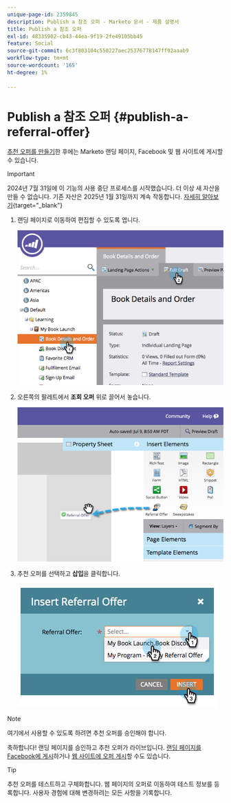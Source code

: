 ```yaml
---
unique-page-id: 2359845
description: Publish a 참조 오퍼 - Marketo 문서 - 제품 설명서
title: Publish a 참조 오퍼
exl-id: 48335902-cb43-44ea-9f19-2fe49105bb45
feature: Social
source-git-commit: 6c3f803104c550227aec25376778147ff92aaab9
workflow-type: tm+mt
source-wordcount: '165'
ht-degree: 1%

---
```


# Publish a 참조 오퍼 {#publish-a-referral-offer}

[추천 오퍼를 만들기](/help/marketo/product-docs/demand-generation/social/referral-offers/create-a-referral-offer.md)한 후에는 Marketo 랜딩 페이지, Facebook 및 웹 사이트에 게시할 수 있습니다.

>[!IMPORTANT]
>
>2024년 7월 31일에 이 기능의 사용 중단 프로세스를 시작했습니다. 더 이상 새 자산을 만들 수 없습니다. 기존 자산은 2025년 1월 31일까지 계속 작동합니다. [자세히 알아보기](https://nation.marketo.com/t5/employee-blogs/marketo-engage-social-features-deprecation/ba-p/351977){target="_blank"}

1. 랜딩 페이지로 이동하여 편집할 수 있도록 엽니다.

   ![](assets/image2014-9-19-11-3a15-3a30.png)

1. 오른쪽의 팔레트에서 **조회 오퍼** 위로 끌어서 놓습니다.

   ![](assets/image2014-9-19-11-3a15-3a42.png)

1. 추천 오퍼를 선택하고 **삽입**&#x200B;을 클릭합니다.

   ![](assets/image2014-9-19-11-3a15-3a52.png)

>[!NOTE]
>
>여기에서 사용할 수 있도록 하려면 추천 오퍼를 승인해야 합니다.

축하합니다! 랜딩 페이지를 승인하고 추천 오퍼가 라이브입니다. [랜딩 페이지를 Facebook에 게시](/help/marketo/product-docs/demand-generation/facebook/publish-landing-pages-to-facebook.md)하거나 [웹 사이트에 오퍼 게시](/help/marketo/product-docs/demand-generation/social/social-functions/deploy-social-on-your-website.md)할 수도 있습니다.

>[!TIP]
>
>추천 오퍼를 테스트하고 구체화합니다. 웹 페이지의 오퍼로 이동하여 테스트 정보를 등록합니다. 사용자 경험에 대해 변경하려는 모든 사항을 기록합니다.

